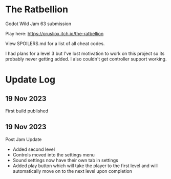 # The Ratbellion

Godot Wild Jam 63 submission

Play here: https://orusliox.itch.io/the-ratbellion

View SPOILERS.md for a list of all cheat codes.

I had plans for a level 3 but I've lost motivation to work on this project so its probably never getting added. I also couldn't get controller support working.

# Update Log
## 19 Nov 2023
First build published

## 19 Nov 2023
Post Jam Update
- Added second level
- Controls moved into the settings menu
- Sound settings now have their own tab in settings
- Added play button which will take the player to the first level and will automatically move on to the next level upon completion
